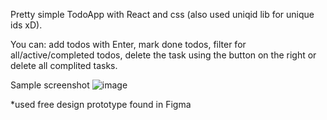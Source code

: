 Pretty simple TodoApp with React and css (also used uniqid lib for unique ids xD).

You can: add todos with Enter, mark done todos, filter for all/active/completed todos, delete the task using the button on the right or delete all complited tasks.

Sample screenshot
![image](https://user-images.githubusercontent.com/44811609/184684358-422c66fd-ae51-4d36-8400-9c1ca683dcd2.png)

*used free design prototype found in Figma

